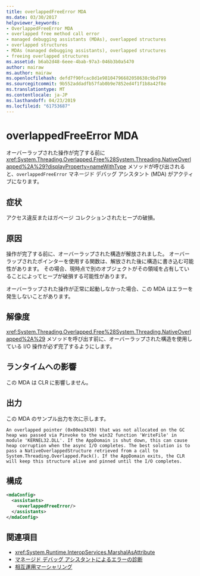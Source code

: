```yaml
---
title: overlappedFreeError MDA
ms.date: 03/30/2017
helpviewer_keywords:
- OverlappedFreeError MDA
- overlapped free method call error
- managed debugging assistants (MDAs), overlapped structures
- overlapped structures
- MDAs (managed debugging assistants), overlapped structures
- freeing overlapped structures
ms.assetid: b6ab2d48-6eee-4bab-97a3-046b3b0a5470
author: mairaw
ms.author: mairaw
ms.openlocfilehash: defd7f90fcac8d1e98104796682058638c9bd799
ms.sourcegitcommit: 9b552addadfb57fab0b9e7852ed4f1f1b8a42f8e
ms.translationtype: MT
ms.contentlocale: ja-JP
ms.lasthandoff: 04/23/2019
ms.locfileid: "61753687"
---
```

# <a name="overlappedfreeerror-mda"></a>overlappedFreeError MDA
オーバーラップされた操作が完了する前に <xref:System.Threading.Overlapped.Free%28System.Threading.NativeOverlapped%2A%29?displayProperty=nameWithType> メソッドが呼び出されると、`overlappedFreeError` マネージド デバッグ アシスタント (MDA) がアクティブになります。  
  
## <a name="symptoms"></a>症状  
 アクセス違反またはガベージ コレクションされたヒープの破損。  
  
## <a name="cause"></a>原因  
 操作が完了する前に、オーバーラップされた構造が解放されました。 オーバーラップされたポインターを使用する関数は、解放された後に構造に書き込む可能性があります。 その場合、現時点で別のオブジェクトがその領域を占有していることによってヒープが破損する可能性があります。  
  
 オーバーラップされた操作が正常に起動しなかった場合、この MDA はエラーを発生しないことがあります。  
  
## <a name="resolution"></a>解像度  
 <xref:System.Threading.Overlapped.Free%28System.Threading.NativeOverlapped%2A%29> メソッドを呼び出す前に、オーバーラップされた構造を使用している I/O 操作が必ず完了するようにします。  
  
## <a name="effect-on-the-runtime"></a>ランタイムへの影響  
 この MDA は CLR に影響しません。  
  
## <a name="output"></a>出力  
 この MDA のサンプル出力を次に示します。  
  
 `An overlapped pointer (0x00ea3430) that was not allocated on the GC heap was passed via Pinvoke to the win32 function 'WriteFile' in module 'KERNEL32.DLL'. If the AppDomain is shut down, this can cause heap corruption when the async I/O completes. The best solution is to pass a NativeOverlappedStructure retrieved from a call to System.Threading.Overlapped.Pack(). If the AppDomain exits, the CLR will keep this structure alive and pinned until the I/O completes.`  
  
## <a name="configuration"></a>構成  
  
```xml  
<mdaConfig>  
  <assistants>  
    <overlappedFreeError/>  
  </assistants>  
</mdaConfig>  
```  
  
## <a name="see-also"></a>関連項目

- <xref:System.Runtime.InteropServices.MarshalAsAttribute>
- [マネージド デバッグ アシスタントによるエラーの診断](../../../docs/framework/debug-trace-profile/diagnosing-errors-with-managed-debugging-assistants.md)
- [相互運用マーシャリング](../../../docs/framework/interop/interop-marshaling.md)

